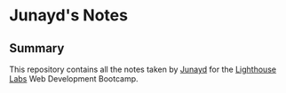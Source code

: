 # Junayd's Notes

## Summary

This repository contains all the notes taken by [Junayd](https://github.com/Junaydh) for the [Lighthouse Labs](https://www.lighthouselabs.ca/) Web Development Bootcamp.